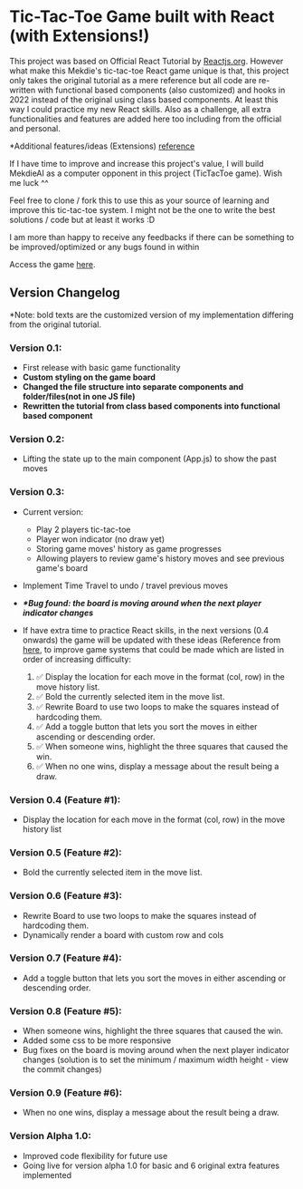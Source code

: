 # Tic-Tac-Toe Game built with React (with Extensions!)

This project was based on Official React Tutorial by <a href="https://reactjs.org/tutorial/tutorial.html" target="_blank">Reactjs.org</a>. However what make this Mekdie's tic-tac-toe React game unique is that, this project only takes the original tutorial as a mere reference but all code are re-written with functional based components (also customized) and hooks in 2022 instead of the original using class based components. At least this way I could practice my new React skills. Also as a challenge, all extra functionalities and features are added here too including from the official and personal.

\*Additional features/ideas (Extensions) <a href="https://reactjs.org/tutorial/tutorial.html#wrapping-up" target="_blank">reference</a>

If I have time to improve and increase this project's value, I will build MekdieAI as a computer opponent in this project (TicTacToe game). Wish me luck ^^

Feel free to clone / fork this to use this as your source of learning and improve this tic-tac-toe system. I might not be the one to write the best solutions / code but at least it works :D

I am more than happy to receive any feedbacks if there can be something to be improved/optimized or any bugs found in within

Access the game <a href="https://mekdie.github.io/react-tic-tac-toe" target="_blank">here</a>.

<!-- built with Github Pages and gh-pages module.  -->

## Version Changelog

\*Note: bold texts are the customized version of my implementation differing from the original tutorial.

### Version 0.1:

-   First release with basic game functionality
-   **Custom styling on the game board**
-   **Changed the file structure into separate components and folder/files(not in one JS file)**
-   **Rewritten the tutorial from class based components into functional based component**

### Version 0.2:

-   Lifting the state up to the main component (App.js) to show the past moves

### Version 0.3:

-   Current version:

    -   Play 2 players tic-tac-toe
    -   Player won indicator (no draw yet)
    -   Storing game moves' history as game progresses
    -   Allowing players to review game's history moves and see previous game's board

-   Implement Time Travel to undo / travel previous moves
-   **_\*Bug found: the board is moving around when the next player indicator changes_**
-   If have extra time to practice React skills, in the next versions (0.4 onwards) the game will be updated with these ideas (Reference from [here](https://reactjs.org/tutorial/tutorial.html#wrapping-up), to improve game systems that could be made which are listed in order of increasing difficulty:

    1.  :white_check_mark: Display the location for each move in the format (col, row) in the move history list.
    2.  :white_check_mark: Bold the currently selected item in the move list.
    3.  :white_check_mark: Rewrite Board to use two loops to make the squares instead of hardcoding them.
    4.  :white_check_mark: Add a toggle button that lets you sort the moves in either ascending or descending order.
    5.  :white_check_mark: When someone wins, highlight the three squares that caused the win.
    6.  :white_check_mark: When no one wins, display a message about the result being a draw.

### Version 0.4 (Feature #1):

-   Display the location for each move in the format (col, row) in the move history list

### Version 0.5 (Feature #2):

-   Bold the currently selected item in the move list.

### Version 0.6 (Feature #3):

-   Rewrite Board to use two loops to make the squares instead of hardcoding them.
-   Dynamically render a board with custom row and cols

### Version 0.7 (Feature #4):

-   Add a toggle button that lets you sort the moves in either ascending or descending order.

### Version 0.8 (Feature #5):

-   When someone wins, highlight the three squares that caused the win.
-   Added some css to be more responsive
-   Bug fixes on the board is moving around when the next player indicator changes (solution is to set the minimum / maximum width height - view the commit changes)

### Version 0.9 (Feature #6):

-   When no one wins, display a message about the result being a draw.

### Version Alpha 1.0:

-   Improved code flexibility for future use
-   Going live for version alpha 1.0 for basic and 6 original extra features implemented
